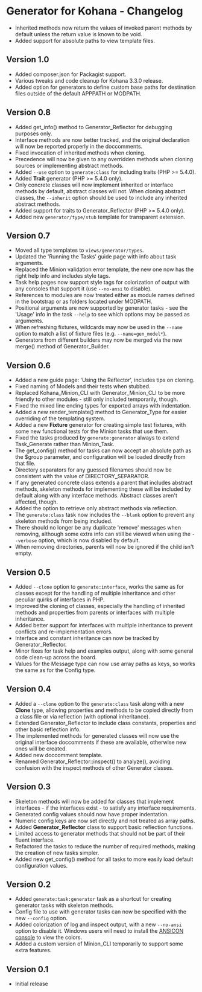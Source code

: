 Generator for Kohana - Changelog
================================

- Inherited methods now return the values of invoked parent methods by default
  unless the return value is known to be void.
- Added support for absolute paths to view template files.

Version 1.0
-----------

- Added composer.json for Packagist support.
- Various tweaks and code cleanup for Kohana 3.3.0 release.
- Added option for generators to define custom base paths for destination files
  outside of the default APPPATH or MODPATH.

Version 0.8
-----------

- Added get_info() method to Generator_Reflector for debugging purposes only.
- Interface methods are now better tracked, and the original declaration will
  now be reported properly in the doccomments.
- Fixed invocation of inherited methods when cloning.
- Precedence will now be given to any overridden methods when cloning sources
  or implementing abstract methods.
- Added `--use` option to `generate:class` for including traits (PHP >= 5.4.0).
- Added **Trait** generator (PHP >= 5.4.0 only).
- Only concrete classes will now implement inherited or interface methods by
  default, abstract classes will not. When cloning abstract classes, the
  `--inherit` option should be used to include any inherited abstract methods.
- Added support for traits to Generator_Reflector (PHP >= 5.4.0 only).
- Added new `generator/type/stub` template for transparent extension.

Version 0.7
-----------

- Moved all type templates to `views/generator/types`.
- Updated the 'Running the Tasks' guide page with info about task arguments.
- Replaced the Minion validation error template, the new one now has the right
  help info and includes style tags.
- Task help pages now support style tags for colorization of output with any
  consoles that support it (use `--no-ansi` to disable).
- References to modules are now treated either as module names defined in the
  bootstrap or as folders located under MODPATH.
- Positional arguments are now supported by generator tasks - see the 'Usage'
  info in the task `--help` to see which options may be passed as arguments.
- When refreshing fixtures, wildcards may now be used in the `--name` option to
  match a list of fixture files (e.g. `--name=gen_model*`).
- Generators from different builders may now be merged via the new merge()
  method of Generator_Builder.

Version 0.6
-----------

- Added a new guide page: 'Using the Reflector', includes tips on cloning.
- Fixed naming of Models and their tests when stubbed.
- Replaced Kohana_Minion_CLI with Generator_Minion_CLI to be more friendly to
  other modules - still only included temporarily, though.
- Fixed the mixed line ending types for exported arrays with indentation.
- Added a new render_template() method to Generator_Type for easier overriding
  of the templating system.
- Added a new **Fixture** generator for creating simple test fixtures, with some new
  functional tests for the Minion tasks that use them.
- Fixed the tasks produced by `generate:generator` always to extend Task_Generate
  rather than Minion_Task.
- The get_config() method for tasks can now accept an absolute path as the $group
  parameter, and configuration will be loaded directly from that file.
- Directory separators for any guessed filenames should now be consistent with
  the value of DIRECTORY_SEPARATOR.
- If any generated concrete class extends a parent that includes abstract methods,
  skeleton methods for implementing these will be included by default along with
  any interface methods. Abstract classes aren't affected, though.
- Added the option to retrieve only abstract methods via reflection.	
- The `generate:class` task now includes the `--blank` option to prevent any skeleton
  methods from being included.
- There should no longer be any duplicate 'remove' messages when removing,
  although some extra info can still be viewed when using the `--verbose` option,
  which is now disabled by default.
- When removing directories, parents will now be ignored if the child isn't empty.

Version 0.5
-----------

- Added `--clone` option to `generate:interface`, works the same as for classes
  except for the handling of multiple inheritance and other peculiar quirks
  of interfaces in PHP.
- Improved the cloning of classes, especially the handling of inherited methods
  and properties from parents or interfaces with multiple inheritance.
- Added better support for interfaces with multiple inheritance to prevent
  conflicts and re-implementation errors.
- Interface and constant inheritance can now be tracked by Generator_Reflector.
- Minor fixes for task help and examples output, along with some general
  code clean-up across the board.
- Values for the Message type can now use array paths as keys, so works the
  same as for the Config type.

Version 0.4
-----------

- Added a `--clone` option to the `generate:class` task along with a new **Clone**
  type, allowing properties and methods to be copied directly from a class file
  or via reflection (with optional inheritance).
- Extended Generator_Reflector to include class constants, properties and other
  basic reflection info.
- The implemented methods for generated classes will now use the original interface
  doccomments if these are available, otherwise new ones will be created.
- Added new doccomment template.
- Renamed Generator_Reflector::inspect() to analyze(), avoiding confusion with
  the inspect methods of other Generator classes.

Version 0.3
-----------

- Skeleton methods will now be added for classes that implement interfaces - if
  the interfaces exist - to satisfy any interface requirements.
- Generated config values should now have proper indentation.
- Numeric config keys are now set directly and not treated as array paths.
- Added **Generator_Reflector** class to support basic reflection functions.
- Limited access to generator methods that should not be part of their fluent interface.
- Refactored the tasks to reduce the number of required methods, making
  the creation of new tasks simpler.
- Added new get_config() method for all tasks to more easily load default
  configuration values.

Version 0.2
-----------

- Added `generate:task:generator` task as a shortcut for creating generator tasks
  with skeleton methods.
- Config file to use with generator tasks can now be specified with the
  new `--config` option.
- Added colorization of log and inspect output, with a new `--no-ansi` option
	to disable it. Windows users will need to install the [ANSICON console](http://adoxa.110mb.com/ansicon)
	to view the colors.
- Added a custom version of Minion_CLI temporarily to support some
  extra features.

Version 0.1
-----------

- Initial release
